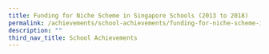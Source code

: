```yaml
---
title: Funding for Niche Scheme in Singapore Schools (2013 to 2018)
permalink: /achievements/school-achievements/funding-for-niche-scheme-in-singapore-schools/
description: ""
third_nav_title: School Achievements
---
```

